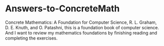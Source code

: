 Answers-to-ConcreteMath
=======================
Concrete Mathematics: A Foundation for Computer Science, R. L. Graham, D. E. Knuth, and O. Patashni, this is a foundation book of computer science.
And I want to review my mathematics foundations by finishing reading and completing the exercises. 
